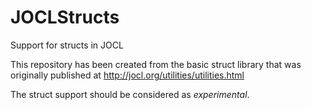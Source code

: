 # JOCLStructs

Support for structs in JOCL

This repository has been created from the basic struct library that was
originally published at http://jocl.org/utilities/utilities.html 

The struct support should be considered as *experimental*.
